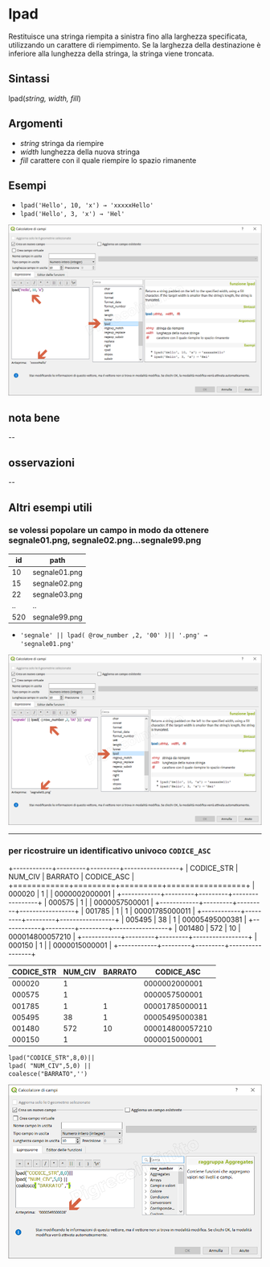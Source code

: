 # lpad

Restituisce una stringa riempita a sinistra fino alla larghezza specificata, utilizzando un carattere di riempimento. Se la larghezza della destinazione è inferiore alla lunghezza della stringa, la stringa viene troncata.

## Sintassi

lpad(_string, width, fill_)

## Argomenti

* _string_ stringa da riempire
* _width_ lunghezza della nuova stringa
* _fill_ carattere con il quale riempire lo spazio rimanente

## Esempi

* `lpad('Hello', 10, 'x') → 'xxxxxHello'`
* `lpad('Hello', 3, 'x') → 'Hel'`

![](/img/stringhe_di_testo/lpad/lpad1.png)

## nota bene

--

## osservazioni

--
## Altri esempi utili

### se volessi popolare un campo in modo da ottenere segnale01.png, segnale02.png...segnale99.png

id|path
--|---
10|segnale01.png
15|segnale02.png
22|segnale03.png
..|..
520|segnale99.png

* `'segnale' || lpad( @row_number ,2, '00' )|| '.png' → 'segnale01.png'`

![](/img/stringhe_di_testo/lpad/lpad2.png)

---
### per ricostruire un identificativo univoco `CODICE_ASC`

+------------+---------+---------+-----------------+
| CODICE_STR | NUM_CIV | BARRATO | CODICE_ASC      |
+============+=========+=========+=================+
| 000020     | 1       |         | 0000002000001   |
+------------+---------+---------+-----------------+
| 000575     | 1       |         | 0000057500001   |
+------------+---------+---------+-----------------+
| 001785     | 1       | 1       | 00001785000011  |
+------------+---------+---------+-----------------+
| 005495     | 38      | 1       | 00005495000381  |
+------------+---------+---------+-----------------+
| 001480     | 572     | 10      | 000014800057210 |
+------------+---------+---------+-----------------+
| 000150     | 1       |         | 0000015000001   |
+------------+---------+---------+-----------------+



CODICE_STR|NUM_CIV|BARRATO|CODICE_ASC
----------|-------|-------|-------
000020|1||0000002000001
000575|1||0000057500001
001785|1|1|00001785000011
005495|38|1|00005495000381
001480|572|10|000014800057210
000150|1||0000015000001

```
lpad("CODICE_STR",8,0)||
lpad( "NUM_CIV",5,0) ||
coalesce("BARRATO",'')
```

![](/img/stringhe_di_testo/lpad/lpad3.png)
